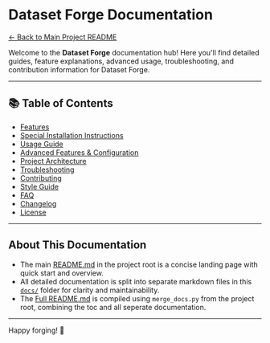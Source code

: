 # Dataset Forge Documentation

[← Back to Main Project README](../README.md)

Welcome to the **Dataset Forge** documentation hub! Here you'll find detailed guides, feature explanations, advanced usage, troubleshooting, and contribution information for Dataset Forge.

---

## 📚 Table of Contents

- [Features](features.md)
- [Special Installation Instructions](special_installation.md)
- [Usage Guide](usage.md)
- [Advanced Features & Configuration](advanced.md)
- [Project Architecture](architecture.md)
- [Troubleshooting](troubleshooting.md)
- [Contributing](contributing.md)
- [Style Guide](style_guide.md)
- [FAQ](faq.md)
- [Changelog](changelog.md)
- [License](license.md)

---

## About This Documentation

- The main [README.md](../README.md) in the project root is a concise landing page with quick start and overview.
- All detailed documentation is split into separate markdown files in this [`docs/`](https://github.com/Courage-1984/Dataset-Forge/tree/main/docs) folder for clarity and maintainability.
- The [Full README.md](README_full.md) is compiled using `merge_docs.py` from the project root, combining the toc and all seperate documentation.

---

Happy forging! 🚀
